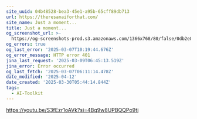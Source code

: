 ```yaml
---
site_uuid: 04b48528-bea3-45e1-a95b-65cff89db713
url: https://theresanaiforthat.com/
site_name: Just a moment...
title: Just a moment...
og_screenshot_url: >-
  https://og-screenshots-prod.s3.amazonaws.com/1366x768/80/false/0db2e89171e3df0788347c4ca9b2b7481bf93c52b9c411e6748cb4e57f9774a4.jpeg
og_errors: true
og_last_error: '2025-03-07T10:19:44.676Z'
og_error_message: HTTP error 401
jina_last_request: '2025-03-09T06:45:13.519Z'
jina_error: Error occurred
og_last_fetch: '2025-03-07T06:11:14.478Z'
date_modified: '2025-04-12'
date_created: '2025-03-30T05:44:14.844Z'
tags:
  - AI-Toolkit
---
```




















https://youtu.be/S3fEzr1oAVk?si=4Bq9w8UPBQQPo9tj
